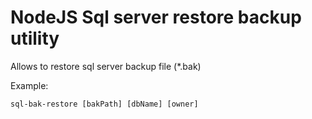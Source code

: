 # NodeJS Sql server restore backup utility

Allows to restore sql server backup file (\*.bak)

Example:

```
sql-bak-restore [bakPath] [dbName] [owner]
```
